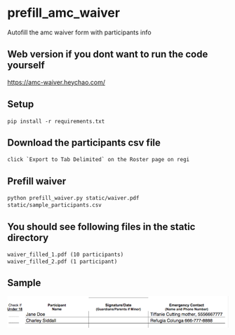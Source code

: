 # prefill_amc_waiver
Autofill the amc waiver form with participants info

## Web version if you dont want to run the code yourself
https://amc-waiver.heychao.com/

## Setup
```
pip install -r requirements.txt
```
## Download the participants csv file
```
click `Export to Tab Delimited` on the Roster page on regi
```
## Prefill waiver
```
python prefill_waiver.py static/waiver.pdf static/sample_participants.csv
```

## You should see following files in the static directory
```
waiver_filled_1.pdf (10 participants)
waiver_filled_2.pdf (1 participant)

```
## Sample
![Image of filed release form](static/sample.png)
